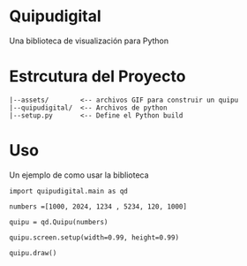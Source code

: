 # Quipudigital

Una biblioteca de visualización para Python

# Estrcutura del Proyecto

```
|--assets/        <-- archivos GIF para construir un quipu
|--quipudigital/  <-- Archivos de python
|--setup.py       <-- Define el Python build
```

# Uso

Un ejemplo de como usar la biblioteca

```
import quipudigital.main as qd

```

```
numbers =[1000, 2024, 1234 , 5234, 120, 1000]

quipu = qd.Quipu(numbers)

quipu.screen.setup(width=0.99, height=0.99)  

quipu.draw()
```
